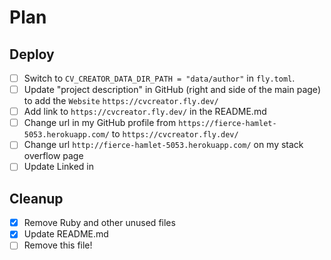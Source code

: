 # Plan

## Deploy

- [ ] Switch to `CV_CREATOR_DATA_DIR_PATH = "data/author"` in `fly.toml`.
- [ ] Update "project description" in GitHub (right and side of the main page) to add the `Website` `https://cvcreator.fly.dev/`
- [ ] Add link to `https://cvcreator.fly.dev/` in the README.md
- [ ] Change url in my GitHub profile from `https://fierce-hamlet-5053.herokuapp.com/` to `https://cvcreator.fly.dev/`
- [ ] Change url `http://fierce-hamlet-5053.herokuapp.com/` on my stack overflow page
- [ ] Update Linked in

## Cleanup

- [x] Remove Ruby and other unused files
- [x] Update README.md 
- [ ] Remove this file!
